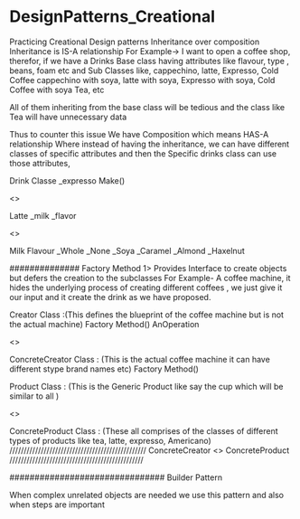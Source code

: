 # DesignPatterns_Creational
 Practicing Creational Design patterns
 Inheritance over composition 
 Inheritance is IS-A relationship 
 For Example->
 I want to open a coffee shop, 
 therefor, if we have a Drinks Base class having attributes like flavour, type , beans, foam etc and 
 Sub Classes like, cappechino, latte, Expresso, Cold Coffee
 cappechino with soya, latte with soya, Expresso with soya, Cold Coffee with soya
 Tea, etc 
 
 All of them inheriting from the base class will be tedious and the class like Tea will have unnecessary data 
 
 Thus to counter this issue 
 We have Composition which means HAS-A relationship
 Where instead of having the inheritance, we can have different classes of specific attributes and then the Specific drinks class can use those 
 attributes, 
 
 
 Drink Classe
 _expresso
 Make()
 
 <<IS-A>>
 
 Latte
 _milk
 _flavor
 
 
 <<HAS-A>>
 
 Milk							Flavour
 _Whole							_None
 _Soya							_Caramel
 _Almond						_Haxelnut
 
 
 ##############
 Factory Method
 1> Provides Interface to create objects but defers the creation to the subclasses
 For Example-
 A coffee machine, it hides the underlying process of creating different coffees , we just give it our input 
 and it create the drink as we have proposed. 
 
 
<What>
 Creator Class :(This defines the blueprint of the coffee machine but is not the actual machine)
 Factory Method()
 AnOperation
 
 <<IS-A>>
 
ConcreteCreator Class : (This is the actual coffee machine it can have different stype brand names etc)
 Factory Method()
 <What/>
 
 <How>
 
 Product Class : (This is the Generic Product like say the cup which will be similar to all )
 
 
 <<IS-A>>

ConcreteProduct Class : (These all comprises of the classes of different types of products like tea, latte, expresso, Americano) 
<How/>
////////////////////////////////////////////////
ConcreteCreator <<CREATES>> ConcreteProduct
 ///////////////////////////////////////////////
 
 ###############################
 Builder Pattern
 
 When complex unrelated objects are needed we use this pattern 
 and also when steps are important 
 
 
 
 
